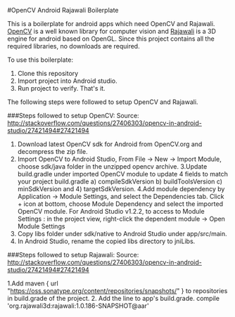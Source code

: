 #OpenCV Android Rajawali Boilerplate

This is a boilerplate for android apps which need OpenCV and Rajawali. [OpenCV](https://en.wikipedia.org/wiki/OpenCV) is a well known library for computer vision and [Rajawali](https://github.com/Rajawali/Rajawali) is a 3D engine for android based on OpenGL. Since this project contains all the required libraries, no downloads are required.

To use this boilerplate:
1. Clone this repository
2. Import project into Android studio.
3. Run project to verify. That's it.

The following steps were followed to setup OpenCV and Rajawali.  

###Steps followed to setup OpenCV:
Source: http://stackoverflow.com/questions/27406303/opencv-in-android-studio/27421494#27421494

1. Download latest OpenCV sdk for Android from OpenCV.org and decompress the zip file.
2. Import OpenCV to Android Studio, From File -> New -> Import Module, choose sdk/java folder in the unzipped opencv archive.
3.Update build.gradle under imported OpenCV module to update 4 fields to match your project build.gradle a) compileSdkVersion b) buildToolsVersion c) minSdkVersion and 4) targetSdkVersion.
4.Add module dependency by Application -> Module Settings, and select the Dependencies tab. Click + icon at bottom, choose Module Dependency and select the imported OpenCV module.
For Android Studio v1.2.2, to access to Module Settings : in the project view, right-click the dependent module -> Open Module Settings
5. Copy libs folder under sdk/native to Android Studio under app/src/main.
6. In Android Studio, rename the copied libs directory to jniLibs.

###Steps followed to setup Rajawali:
Source: http://stackoverflow.com/questions/27406303/opencv-in-android-studio/27421494#27421494

1.Add maven { url "https://oss.sonatype.org/content/repositories/snapshots/" } to repositories in build.grade of the project.
2. Add the line to app's build.grade.
	compile 'org.rajawali3d:rajawali:1.0.186-SNAPSHOT@aar' 

